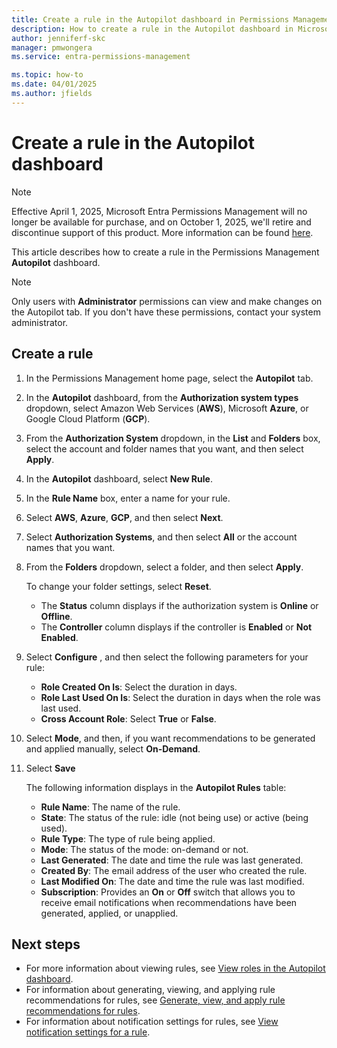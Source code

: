 ```yaml
---
title: Create a rule in the Autopilot dashboard in Permissions Management
description: How to create a rule in the Autopilot dashboard in Microsoft Entra Permissions Management.
author: jenniferf-skc
manager: pmwongera
ms.service: entra-permissions-management

ms.topic: how-to
ms.date: 04/01/2025
ms.author: jfields
---
```


# Create a rule in the Autopilot dashboard

> [!NOTE]
> Effective April 1, 2025, Microsoft Entra Permissions Management will no longer be available for purchase, and on October 1, 2025, we'll retire and discontinue support of this product. More information can be found [here](https://aka.ms/MEPMretire).

This article describes how to create a rule in the Permissions Management **Autopilot** dashboard.

> [!NOTE]
> Only users with **Administrator** permissions can view and make changes on the Autopilot tab. If you don't have these permissions, contact your system administrator.

## Create a rule

1. In the Permissions Management home page, select the **Autopilot** tab.
1. In the **Autopilot** dashboard, from the **Authorization system types** dropdown, select Amazon Web Services (**AWS**), Microsoft **Azure**, or Google Cloud Platform (**GCP**).
1. From the **Authorization System** dropdown, in the **List** and **Folders** box, select the account and folder names that you want, and then select **Apply**.
1. In the **Autopilot** dashboard, select **New Rule**.
1. In the **Rule Name** box, enter a name for your rule.
1. Select **AWS**, **Azure**, **GCP**, and then select **Next**.

1. Select **Authorization Systems**, and then select **All** or the account names that you want.
1. From the **Folders** dropdown, select a folder, and then select **Apply**.

    To change your folder settings, select **Reset**.

    - The **Status** column displays if the authorization system is **Online** or **Offline**.
    - The **Controller** column displays if the controller is **Enabled** or **Not Enabled**.


1. Select **Configure** , and then select the following parameters for your rule:

    - **Role Created On Is**: Select the duration in days.
    - **Role Last Used On Is**: Select the duration in days when the role was last used.
    - **Cross Account Role**: Select **True** or **False**.

1. Select **Mode**, and then, if you want recommendations to be generated and applied manually, select **On-Demand**.
1. Select **Save**

    The following information displays in the **Autopilot Rules** table:

    - **Rule Name**: The name of the rule.
    - **State**: The status of the rule: idle (not being use) or active (being used).
    - **Rule Type**: The type of rule being applied.
    - **Mode**: The status of the mode: on-demand or not.
    - **Last Generated**: The date and time the rule was last generated.
    - **Created By**: The email address of the user who created the rule.
    - **Last Modified On**: The date and time the rule was last modified.
    - **Subscription**: Provides an **On** or **Off** switch that allows you to receive email notifications when recommendations have been generated, applied, or unapplied.




## Next steps

- For more information about viewing rules, see [View roles in the Autopilot dashboard](ui-autopilot.md).
- For information about generating, viewing, and applying rule recommendations for rules, see [Generate, view, and apply rule recommendations for rules](how-to-recommendations-rule.md).
- For information about notification settings for rules, see [View notification settings for a rule](how-to-notifications-rule.md).
